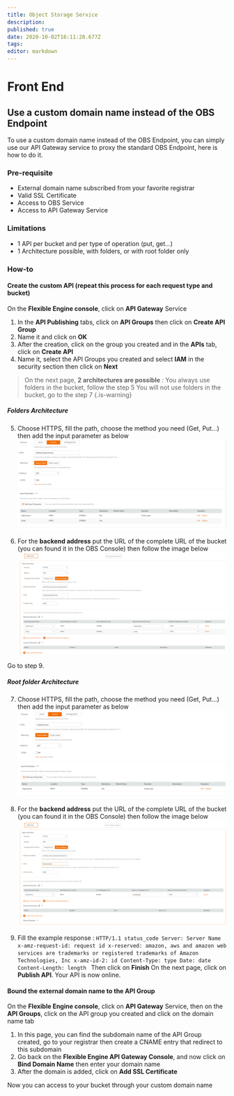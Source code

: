 ```yaml
---
title: Object Storage Service
description: 
published: true
date: 2020-10-02T16:11:28.677Z
tags: 
editor: markdown
---
```


# Front End
## Use a custom domain name instead of the OBS Endpoint
To use a custom domain name instead of the OBS Endpoint, you can simply use our API Gateway service to proxy the standard OBS Endpoint, here is how to do it.

### Pre-requisite
- External domain name subscribed from your favorite registrar
- Valid SSL Certificate
- Access to OBS Service
- Access to API Gateway Service

### Limitations
- 1 API per bucket and per type of operation (put, get...)
- 1 Architecture possible, with folders, or with root folder only

### How-to
#### Create the custom API (repeat this process for each request type and bucket)
On the **Flexible Engine console**, click on **API Gateway** Service

1. In the **API Publishing** tabs, click on **API Groups** then click on **Create API Group**
2. Name it and click on **OK**
3. After the creation, click on the group you created and in the **APIs** tab, click on **Create API**
4. Name it, select the API Groups you created and select **IAM** in the security section then click on **Next**

> On the next page, **2 architectures are possible** :
You always use folders in the bucket, follow the step 5
You will not use folders in the bucket, go to the step 7
{.is-warning}

##### Folders Architecture
5. Choose HTTPS, fill the path, choose the method you need (Get, Put...) then add the input parameter as below![5-1.png](/5-1.png)

6. For the **backend address** put the URL of the complete URL of the bucket (you can found it in the OBS Console) then follow the image below
![6.png](/6.png)

Go to step 9. 

##### Root folder Architecture
7.  Choose HTTPS, fill the path, choose the method you need (Get, Put...) then add the input parameter as below![5-2.png](/5-2.png)

8. For the **backend address** put the URL of the complete URL of the bucket (you can found it in the OBS Console) then follow the image below![9.png](/9.png)


9. Fill the example response : 
`HTTP/1.1 status_code
Server: Server Name
x-amz-request-id: request id
x-reserved: amazon, aws and amazon web services are trademarks or registered trademarks of Amazon Technologies, Inc
x-amz-id-2: id
Content-Type: type
Date: date
Content-Length: length
`
Then click on **Finish**
On the next page, click on **Publish API**. Your API is now online.

#### Bound the external domain name to the API Group
On the **Flexible Engine console**, click on **API Gateway** Service, then on the **API Groups**, click on the API group you created and click on the domain name tab
1. In this page, you can find the subdomain name of the API Group created, go to your registrar then create a CNAME entry that redirect to this subdomain
2. Go back on the **Flexible Engine API Gateway Console**, and now click on **Bind Domain Name** then enter your domain name
3. After the domain is added, click on **Add SSL Certificate**

Now you can access to your bucket through your custom domain name 


